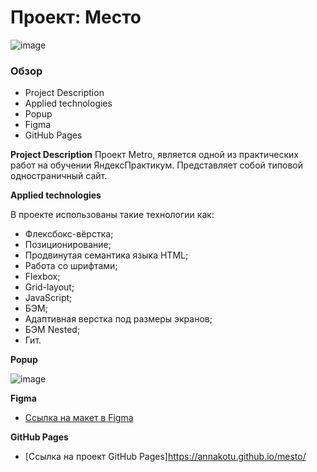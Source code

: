 # Проект: Место
![image](https://user-images.githubusercontent.com/121260809/223854955-09cf956e-e6eb-475d-a0fe-f50b60fee5f8.png)
### Обзор
* Project Description
* Applied technologies
* Popup
* Figma
* GitHub Pages

**Project Description**
Проект Metro, является одной из практических работ на обучении ЯндексПрактикум. Представляет собой типовой одностраничный сайт.

**Applied technologies**

В проекте использованы такие технологии как:

* Флексбокс-вёрстка;
* Позиционирование;
* Продвинутая семантика языка HTML;
* Работа со шрифтами;
* Flexbox;
* Grid-layout;
* JavaScript;
* БЭМ;
* Адаптивная верстка под размеры экранов;
* БЭМ Nested;
* Гит.

**Popup**

![image](https://user-images.githubusercontent.com/121260809/224510163-f91eb5a0-10bd-467f-9059-bb86c3091d58.png)

**Figma**
* [Ссылка на макет в Figma](https://www.figma.com/file/2cn9N9jSkmxD84oJik7xL7/JavaScript.-Sprint-4?node-id=0%3A1)

**GitHub Pages**
* [Ссылка на проект GitHub Pages]https://annakotu.github.io/mesto/ 
